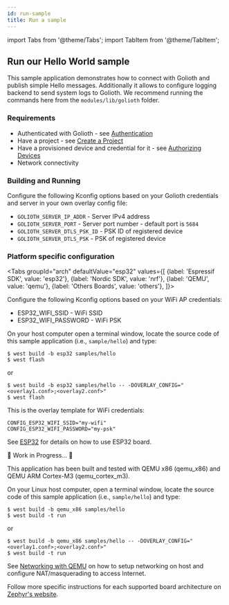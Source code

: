 ```yaml
---
id: run-sample
title: Run a sample
---
```


import Tabs from '@theme/Tabs';
import TabItem from '@theme/TabItem';

## Run our Hello World sample

This sample application demonstrates how to connect with Golioth and publish simple Hello messages. Additionally it allows to configure logging backend to send system logs to Golioth. We recommend running the commands here from the `modules/lib/golioth` folder.

### Requirements

- Authenticated with Golioth - see [Authentication](/platform/getting-started/authentication)
- Have a project - see [Create a Project](/platform/getting-started/create-project)
- Have a provisioned device and credential for it - see [Authorizing Devices](/platform/getting-started/authorize-devices)
- Network connectivity

### Building and Running

Configure the following Kconfig options based on your Golioth credentials and server in your own overlay config file:

- `GOLIOTH_SERVER_IP_ADDR` - Server IPv4 address
- `GOLIOTH_SERVER_PORT` - Server port number - default port is `5684`
- `GOLIOTH_SERVER_DTLS_PSK_ID` - PSK ID of registered device
- `GOLIOTH_SERVER_DTLS_PSK` - PSK of registered device

### Platform specific configuration

<Tabs
groupId="arch"
defaultValue="esp32"
values={[
{label: 'Espressif SDK', value: 'esp32'},
{label: 'Nordic SDK', value: 'nrf'},
{label: 'QEMU', value: 'qemu'},
{label: 'Others Boards', value: 'others'},
]}>
<TabItem value="esp32">

Configure the following Kconfig options based on your WiFi AP
credentials:

- ESP32_WIFI_SSID - WiFi SSID
- ESP32_WIFI_PASSWORD - WiFi PSK

On your host computer open a terminal window, locate the source code of
this sample application (i.e., `sample/hello`) and type:

```{.console}
$ west build -b esp32 samples/hello
$ west flash
```

or

```{.console}
$ west build -b esp32 samples/hello -- -DOVERLAY_CONFIG="<overlay1.conf>;<overlay2.conf>"
$ west flash
```

This is the overlay template for WiFi credentials:

```{.console}
CONFIG_ESP32_WIFI_SSID="my-wifi"
CONFIG_ESP32_WIFI_PASSWORD="my-psk"
```

See
[ESP32](https://docs.zephyrproject.org/latest/boards/xtensa/esp32/doc/index.html)
for details on how to use ESP32 board.

</TabItem>
<TabItem value="nrf">

🚧 Work in Progress... 🚧
</TabItem>
<TabItem value="qemu">

This application has been built and tested with QEMU x86 (qemu_x86) and
QEMU ARM Cortex-M3 (qemu_cortex_m3).

On your Linux host computer, open a terminal window, locate the source
code of this sample application (i.e., `sample/hello`) and
type:

```
$ west build -b qemu_x86 samples/hello
$ west build -t run
```

or

```
$ west build -b qemu_x86 samples/hello -- -DOVERLAY_CONFIG="<overlay1.conf>;<overlay2.conf>"
$ west build -t run
```

See [Networking with
QEMU](https://docs.zephyrproject.org/latest/guides/networking/qemu_setup.html#networking-with-qemu)
on how to setup networking on host and configure NAT/masquerading to
access Internet.
</TabItem>
<TabItem value="others">

Follow more specific instructions for each supported board architecture on [Zephyr's website](https://docs.zephyrproject.org/latest/boards/index.html).
</TabItem>
</Tabs>
